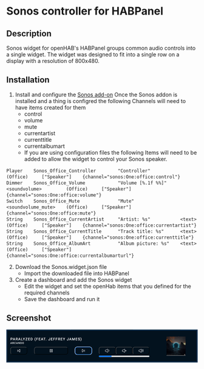 # Sonos controller for HABPanel

## Description
Sonos widget for openHAB's HABPanel groups common audio controls into a single widget.  The widget was designed to fit into a single row on a display with a resolution of 800x480.

## Installation

1. Install and configure the [Sonos add-on](https://www.openhab.org/addons/bindings/sonos/) Once the Sonos addon is installed and a thing is configred the following Channels will need to have items created for them
   - control
   - volume
   - mute
   - currentartist
   - currenttitle
   - currentalbumart
   - If you are using configuration files the following Items will need to be added to allow the widget to control your Sonos speaker.
```
Player    Sonos_Office_Controller        "Controller"                                 (Office)     ["Speaker"]    {channel="sonos:One:office:control"}
Dimmer    Sonos_Office_Volume            "Volume [%.1f %%]"     <soundvolume>         (Office)     ["Speaker"]    {channel="sonos:One:office:volume"}
Switch    Sonos_Office_Mute              "Mute"                 <soundvolume_mute>    (Office)     ["Speaker"]    {channel="sonos:One:office:mute"}
String    Sonos_Office_CurrentArtist     "Artist: %s"           <text>                (Office)     ["Speaker"]    {channel="sonos:One:office:currentartist"}
String    Sonos_Office_CurrentTitle      "Track title: %s"      <text>                (Office)     ["Speaker"]    {channel="sonos:One:office:currenttitle"}
String    Sonos_Office_AlbumArt          "Album picture: %s"    <text>                (Office)     ["Speaker"]    {channel="sonos:One:office:currentalbumarturl"}
```

2. Download the Sonos.widget.json file
   - Import the downloaded file into HABPanel
3. Create a dashboard and add the Sonos widget
   - Edit the widget and set the openHab items that you defined for the required channels
   - Save the dashboard and run it

## Screenshot

![Sonos widget](./sonos.png)